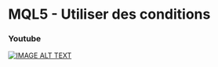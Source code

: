 # MQL5 - Utiliser des conditions

### Youtube

[![IMAGE ALT TEXT](http://img.youtube.com/vi/B8veCgTyqDc/0.jpg)](http://www.youtube.com/watch?v=B8veCgTyqDc "MQL5 - Utiliser des conditions")
